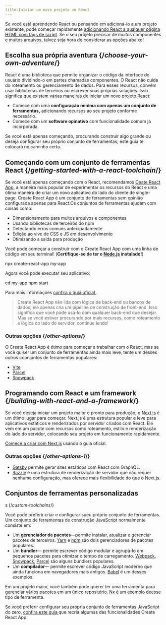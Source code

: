 ```yaml
---
title:Iniciar um novo projeto no React
---
```


<Intro>

Se você está aprendendo React ou pensando em adicioná-lo a um projeto existente, pode começar rapidamente  [adicionando React a qualquer página HTML com tags de script](/learn/add-react-to-a-website). Se o seu projeto precisar de muitos componentes e muitos arquivos, talvez seja hora de considerar as opções abaixo!

</Intro>

## Escolha sua própria aventura {/*choose-your-own-adventure*/}

React é uma biblioteca que permite organizar o código da interface do usuário dividindo-o em partes chamadas componentes. O React não cuida do roteamento ou gerenciamento de dados. Para esses recursos, convém usar bibliotecas de terceiros ou escrever suas próprias soluções. Isso significa que existem várias maneiras de iniciar um novo projeto React:

* Comece com uma **configuração mínima com apenas um conjunto de ferramentas,** adicionando recursos ao seu projeto conforme necessário.
* Comece com um **software opinativo** com funcionalidade comum já incorporada.

Se você está apenas começando, procurando construir algo grande ou deseja configurar seu próprio conjunto de ferramentas, este guia te colocará no caminho certo.

## Começando com um conjunto de ferramentas React {/*getting-started-with-a-react-toolchain*/}

Se você está apenas começando com o React, recomendamos [Ceate React App](https://create-react-app.dev/), a maneira mais popular de experimentar os recursos do React e uma ótima maneira de criar um novo aplicativo do lado do cliente de single-page. Create React App é um conjunto de ferramentas sem opinião configurada apenas para React.Os conjuntos de ferramentas ajudam com coisas como:

* Dimensionamento para muitos arquivos e componentes
* Usando bibliotecas de terceiros do npm
* Detectando erros comuns antecipadamente
* Edição ao vivo de CSS e JS em desenvolvimento
* Otimizando a saída para produção

Você pode começar a construir com o Create React App com uma linha de código em seu terminal! (**Certifique-se de ter o [Node.js](https://nodejs.org/) instalado!**)

<TerminalBlock>

npx create-react-app my-app

</TerminalBlock>

Agora você pode executar seu aplicativo:

<TerminalBlock>

cd my-app
npm start

</TerminalBlock>

Para mais informações [confira o guia oficial ](https://create-react-app.dev/docs/getting-started).

> Create React App não lida com lógica de back-end ou bancos de dados; ele apenas cria um pipeline de construção de front-end. Isso significa que você pode usá-lo com qualquer back-end que desejar. Mas se você estiver procurando por mais recursos, como roteamento e lógica do lado do servidor, continue lendo!

### Outras opções {/*other-options*/}

O Create React App é ótimo para começar a trabalhar com o React, mas se você quiser um conjunto de ferramentas ainda mais leve, tente um desses outros cconjuntos de ferramentas populares:

* [Vite](https://vitejs.dev/guide/)
* [Parcel](https://parceljs.org/)
* [Snowpack](https://www.snowpack.dev/tutorials/react)

## Programando com React e um framework {/*building-with-react-and-a-framework*/}

Se você deseja iniciar um projeto maior e pronto para produção, o [Next.js](https://nextjs.org/) é um ótimo lugar para começar. Next.js é uma estrutura popular e leve para aplicativos estáticos e renderizados por servidor criados com React. Ele vem em um pacote com recursos como roteamento, estilo e renderização do lado do servidor, colocando seu projeto em funcionamento rapidamente.

[Comece a criar com Next.js](https://nextjs.org/docs/getting-started) usando o guia oficial.

### Outras opções {/*other-options-1*/}

* [Gatsby](https://www.gatsbyjs.org/) permite gerar sites estáticos com React com GraphQL.
* [Razzle](https://razzlejs.org/)  é uma estrutura de renderização de servidor que não requer nenhuma configuração, mas oferece mais flexibilidade do que o Next.js.

## Conjuntos de ferramentas personalizadas
s {/*custom-toolchains*/}

Você pode preferir criar e configurar sueu próprio conjunto de ferramentas. Um  conjunto de ferramentas de construção JavaScript normalmente consiste em:

* Um **gerenciador de pacotes**—permite instalar, atualizar e gerenciar pacotes de terceiros. [Yarn](https://yarnpkg.com/) e [npm](https://www.npmjs.com/) são dois gerenciadores de pacotes populares.
* Um **bundler**— permite escrever código modular e agrupá-lo em pequenos pacotes para otimizar o tempo de carregamento. [Webpack](https://webpack.js.org/), [Snowpack](https://www.snowpack.dev/), [Parcel](https://parceljs.org/) são alguns bundlers populares.
* Um **compilador**— permite escrever código JavaScript moderno que ainda funciona em navegadores mais antigos. [Babel](https://babeljs.io/) é um desses exemplos.

Em um projeto maior, você também pode querer ter uma ferramenta para gerenciar vários pacotes em um único repositório.  [Nx](https://nx.dev/react) é um exemplo deesse tipo de ferramenta.

Se você preferir configurar seu própria conjunto de ferramentas JavaScript do zero, [confira este guia ](https://blog.usejournal.com/creating-a-react-app-from-scratch-f3c693b84658) que recria algumas das funcionalidades Create React App.
